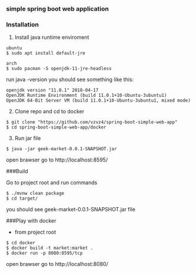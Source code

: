 ### simple spring boot web application

### Installation
1. Install java runtime enviroment
```
ubuntu
$ sudo apt install default-jre

arch
$ sudo pacman -S openjdk-11-jre-headless
```
run java -version you should see something like this:
```
openjdk version "11.0.1" 2018-04-17
OpenJDK Runtime Environment (build 11.0.1+10-Ubuntu-3ubuntu1)
OpenJDK 64-Bit Server VM (build 11.0.1+10-Ubuntu-3ubuntu1, mixed mode)
```
2. Clone repo and cd to docker
```
$ git clone "https://github.com/vzvz4/spring-boot-simple-web-app"
$ cd spring-boot-simple-web-app/docker
```
3. Run jar file

```
$ java -jar geek-market-0.0.1-SNAPSHOT.jar
```
open brawser go to http://localhost:8595/

###Build

Go to project root and run commands
```
$ ./mvnw clean package
$ cd target/
```
you should see geek-market-0.0.1-SNAPSHOT.jar file

###Play with docker
- from project root 
```
$ cd docker
$ docker build -t market:market . 
$ docker run -p 8080:8595/tcp
```
open brawser go to http://localhost:8080/
